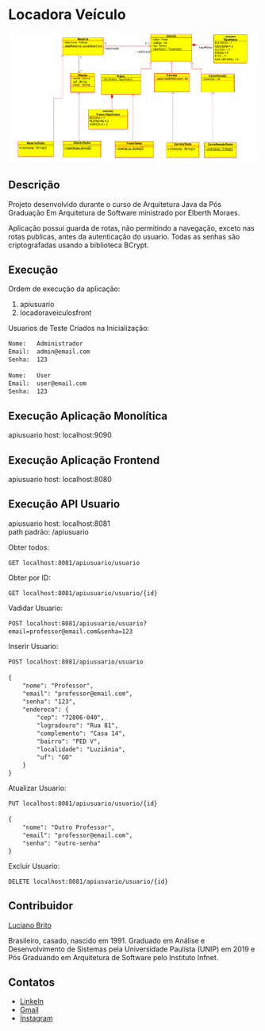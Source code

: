 # Locadora Veículo

![](./docs/LocadoraVeiculos.png)

## Descrição

Projeto desenvolvido durante o curso de Arquitetura Java da Pós Graduação Em Arquitetura de Software ministrado por Elberth Moraes.

Aplicação possui guarda de rotas, não permitindo a navegação, exceto nas rotas publicas, antes da autenticação do usuario. Todas as senhas são criptografadas usando a biblioteca BCrypt.


## Execução

Ordem de execução da aplicação:

1. apiusuario
2. locadoraveiculosfront


Usuarios de Teste Criados na Inicialização:

```
Nome:   Administrador
Email:  admin@email.com
Senha:  123
        
Nome:   User
Email:  user@email.com
Senha:  123

```

## Execução Aplicação Monolítica

apiusuario host: localhost:9090


## Execução Aplicação Frontend

apiusuario host: localhost:8080


## Execução API Usuario

apiusuario host: localhost:8081<br>
path padrão: /apiusuario

Obter todos:
```
GET localhost:8081/apiusuario/usuario 
```

Obter por ID:
```
GET localhost:8081/apiusuario/usuario/{id}
```

Vadidar Usuario:
```
POST localhost:8081/apiusuario/usuario?email=professor@email.com&senha=123 
```

Inserir Usuario:
```
POST localhost:8081/apiusuario/usuario

{
    "nome": "Professor",
    "email": "professor@email.com",
    "senha": "123",
    "endereco": {
        "cep": "72806-040",
        "logradouro": "Rua 81",
        "complemento": "Casa 14",
        "bairro": "PED V",
        "localidade": "Luziânia",
        "uf": "GO"
    }
}

```

Atualizar Usuario:
```
PUT localhost:8081/apiusuario/usuario/{id}

{
    "nome": "Outro Professor",
    "email": "professor@email.com",
    "senha": "outro-senha"
}

```

Excluir Usuario:
```
DELETE localhost:8081/apiusuario/usuario/{id}
```


## Contribuidor

[Luciano Brito](https://github.com/lucianobritodev)

Brasileiro, casado, nascido em 1991. Graduado em Análise e Desenvolvimento de Sistemas pela Universidade Paulista (UNIP) em 2019 e Pós Graduando em Arquitetura de Software pelo Instituto Infnet. 


## Contatos

- [LinkeIn](https://www.linkedin.com/in/luciano-brito-dev)
- [Gmail](mailto:lucianobrito.dev@gmail.com)
- [Instagram](https://www.instagram.com/lucianobrito.dev)
